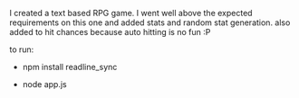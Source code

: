 I created a text based RPG game. I went well above the expected requirements on this one and added stats
and random stat generation. also added to hit chances because auto hitting is no fun :P

to run:

* npm install readline_sync

* node app.js
